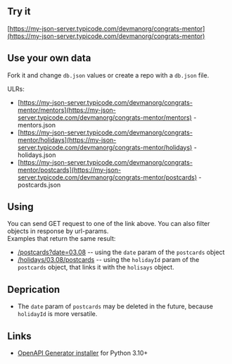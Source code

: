 ## Try it

[https://my-json-server.typicode.com/devmanorg/congrats-mentor](https://my-json-server.typicode.com/devmanorg/congrats-mentor)

## Use your own data

Fork it and change `db.json` values or create a repo with a `db.json` file.

ULRs:
- [https://my-json-server.typicode.com/devmanorg/congrats-mentor/mentors](https://my-json-server.typicode.com/devmanorg/congrats-mentor/mentors) - mentors.json
- [https://my-json-server.typicode.com/devmanorg/congrats-mentor/holidays](https://my-json-server.typicode.com/devmanorg/congrats-mentor/holidays) - holidays.json
- [https://my-json-server.typicode.com/devmanorg/congrats-mentor/postcards](https://my-json-server.typicode.com/devmanorg/congrats-mentor/postcards) - postcards.json

## Using
You can send GET request to one of the link above. You can also filter objects in response by url-params.  
Examples that return the same result:
- [/postcards?date=03.08](https://my-json-server.typicode.com/devmanorg/congrats-mentor/postcards?date=03.08) -- using the `date` param of the `postcards` object
- [/holidays/03.08/postcards](https://my-json-server.typicode.com/devmanorg/congrats-mentor/holidays/03.08/postcards) -- using the `holidayId` param of the `postcards` object, that links it with the `holisays` object.

## Deprication
- The `date` param of `postcards` may be deleted in the future, because `holidayId` is more versatile.

## Links
- [OpenAPI Generator installer](https://openapi-generator.tech/docs/installation#pypi) for Python 3.10+